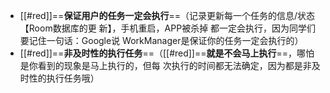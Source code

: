 - [[#red]]==**保证用户的任务一定会执行**==（记录更新每一个任务的信息/状态【Room数据库的更
  新】，手机重启，APP被杀掉 都一定会执行，因为同学们要记住一句话：Google说
  WorkManager是保证你的任务一定会执行的）
- [[#red]]==**非及时性的执行任务**==（[[#red]]==**就是不会马上执行**==，哪怕是你看到的现象是马上执行的，但每
  次执行的时间都无法确定，因为都是非及时性的执行任务哦）